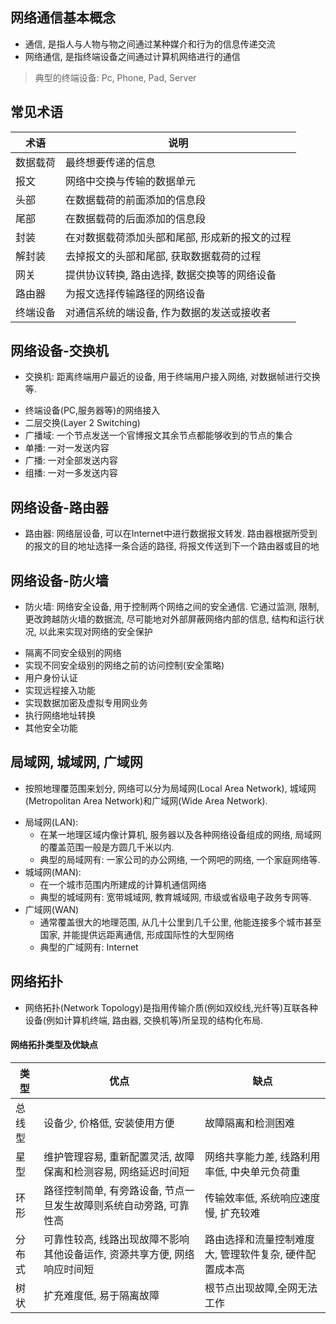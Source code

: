 ## 网络通信基本概念
* 通信, 是指人与人物与物之间通过某种媒介和行为的信息传递交流
* 网络通信, 是指终端设备之间通过计算机网络进行的通信
> 典型的终端设备: Pc, Phone, Pad, Server

## 常见术语
| 术语 | 说明 |
| ---- | ---- |
| 数据载荷 | 最终想要传递的信息 |
| 报文 | 网络中交换与传输的数据单元 |
| 头部 | 在数据载荷的前面添加的信息段 |
| 尾部 | 在数据载荷的后面添加的信息段 |
| 封装 | 在对数据载荷添加头部和尾部, 形成新的报文的过程 |
| 解封装 | 去掉报文的头部和尾部, 获取数据载荷的过程 |
| 网关 | 提供协议转换, 路由选择, 数据交换等的网络设备 |
| 路由器 | 为报文选择传输路径的网络设备 |
| 终端设备 | 对通信系统的端设备, 作为数据的发送或接收者 |

## 网络设备-交换机
* 交换机: 距离终端用户最近的设备, 用于终端用户接入网络, 对数据帧进行交换等. 
 - 终端设备(PC,服务器等)的网络接入
 - 二层交换(Layer 2 Switching)
 - 广播域: 一个节点发送一个官博报文其余节点都能够收到的节点的集合
 - 单播: 一对一发送内容
 - 广播: 一对全部发送内容
 - 组播: 一对一多发送内容

## 网络设备-路由器
* 路由器: 网络层设备, 可以在Internet中进行数据报文转发. 路由器根据所受到的报文的目的地址选择一条合适的路径, 将报文传送到下一个路由器或目的地

## 网络设备-防火墙
* 防火墙: 网络安全设备, 用于控制两个网络之间的安全通信. 它通过监测, 限制, 更改跨越防火墙的数据流, 尽可能地对外部屏蔽网络内部的信息, 结构和运行状况, 以此来实现对网络的安全保护
 - 隔离不同安全级别的网络
 - 实现不同安全级别的网络之前的访问控制(安全策略)
 - 用户身份认证
 - 实现远程接入功能
 - 实现数据加密及虚拟专用网业务
 - 执行网络地址转换
 - 其他安全功能

## 局域网, 城域网, 广域网
* 按照地理覆范围来划分, 网络可以分为局域网(Local Area Network), 城域网(Metropolitan Area Network)和广域网(Wide Area Network).
 - 局域网(LAN):
	 - 在某一地理区域内像计算机, 服务器以及各种网络设备组成的网络, 局域网的覆盖范围一般是方圆几千米以内.
	 - 典型的局域网有: 一家公司的办公网络, 一个网吧的网络, 一个家庭网络等.
 - 城域网(MAN):
	 - 在一个城市范围内所建成的计算机通信网络
	 - 典型的城域网有: 宽带城域网, 教育城域网, 市级或省级电子政务专网等.
 - 广域网(WAN)
     - 通常覆盖很大的地理范围, 从几十公里到几千公里, 他能连接多个城市甚至国家, 并能提供远距离通信, 形成国际性的大型网络
	 - 典型的广域网有: Internet

## 网络拓扑
* 网络拓扑(Network Topology)是指用传输介质(例如双绞线,光纤等)互联各种设备(例如计算机终端, 路由器, 交换机等)所呈现的结构化布局.
#### 网络拓扑类型及优缺点
| 类型 | 优点 | 缺点 |
| ---- | ---- | ---- |
| 总线型 | 设备少, 价格低, 安装使用方便 | 故障隔离和检测困难 |
| 星型 | 维护管理容易, 重新配置灵活, 故障保离和检测容易, 网络延迟时间短 | 网络共享能力差, 线路利用率低, 中央单元负荷重 |
| 环形 | 路径控制简单, 有旁路设备, 节点一旦发生故障则系统自动旁路, 可靠性高 | 传输效率低, 系统响应速度慢, 扩充较难 |
| 分布式 | 可靠性较高, 线路出现故障不影响其他设备运作, 资源共享方便, 网络响应时间短 | 路由选择和流量控制难度大, 管理软件复杂, 硬件配置成本高 |
| 树状 | 扩充难度低, 易于隔离故障 | 根节点出现故障,全网无法工作 |
